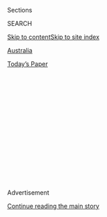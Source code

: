 <div id="app">

<div>

<div>

<div>

<div class="NYTAppHideMasthead css-1q2w90k e1suatyy0">

<div class="section css-ui9rw0 e1suatyy2">

<div class="css-eph4ug er09x8g0">

<div class="css-6n7j50">

</div>

<span class="css-1dv1kvn">Sections</span>

<div class="css-10488qs">

<span class="css-1dv1kvn">SEARCH</span>

</div>

[Skip to content](#site-content)[Skip to site
index](#site-index)

</div>

<div id="masthead-section-label" class="css-1wr3we4 eaxe0e00">

[Australia](https://www.nytimes3xbfgragh.onion/section/world/australia)

</div>

<div class="css-10698na e1huz5gh0">

</div>

</div>

<div id="masthead-bar-one" class="section hasLinks css-15hmgas e1csuq9d3">

<div class="css-uqyvli e1csuq9d0">

</div>

<div class="css-1uqjmks e1csuq9d1">

</div>

<div class="css-9e9ivx">

[](https://myaccount.nytimes3xbfgragh.onion/auth/login?response_type=cookie&client_id=vi)

</div>

<div class="css-1bvtpon e1csuq9d2">

[Today’s
Paper](https://www.nytimes3xbfgragh.onion/section/todayspaper)

</div>

</div>

</div>

</div>

<div data-aria-hidden="false">

<div id="site-content" data-role="main">

<div>

<div class="css-1aor85t" style="opacity:0.000000001;z-index:-1;visibility:hidden">

<div class="css-1hqnpie">

<div class="css-epjblv">

<span class="css-17xtcya">[Australia](/section/world/australia)</span><span class="css-x15j1o">|</span><span class="css-fwqvlz">Australia
Says Chinese Students Are Targets in ‘Virtual Kidnapping’
Scams</span>

</div>

<div class="css-k008qs">

<div class="css-1iwv8en">

<span class="css-18z7m18"></span>

<div>

</div>

</div>

<span class="css-1n6z4y">https://nyti.ms/303NYvG</span>

<div class="css-1705lsu">

<div class="css-4xjgmj">

<div class="css-4skfbu" data-role="toolbar" data-aria-label="Social Media Share buttons, Save button, and Comments Panel with current comment count" data-testid="share-tools">

  - 
  - 
  - 
  - 
    
    <div class="css-6n7j50">
    
    </div>

  - 
  - 

</div>

</div>

</div>

</div>

</div>

</div>

<div id="NYT_TOP_BANNER_REGION" class="css-13pd83m">

</div>

<div id="top-wrapper" class="css-1sy8kpn">

<div id="top-slug" class="css-l9onyx">

Advertisement

</div>

[Continue reading the main
story](#after-top)

<div class="ad top-wrapper" style="text-align:center;height:100%;display:block;min-height:250px">

<div id="top" class="place-ad" data-position="top" data-size-key="top">

</div>

</div>

<div id="after-top">

</div>

</div>

<div>

<div id="sponsor-wrapper" class="css-1hyfx7x">

<div id="sponsor-slug" class="css-19vbshk">

Supported by

</div>

[Continue reading the main
story](#after-sponsor)

<div id="sponsor" class="ad sponsor-wrapper" style="text-align:center;height:100%;display:block">

</div>

<div id="after-sponsor">

</div>

</div>

<div class="css-186x18t">

</div>

<div class="css-1vkm6nb ehdk2mb0">

# Australia Says Chinese Students Are Targets in ‘Virtual Kidnapping’ Scams

</div>

Recent cases reveal the evolution of a crime that often exploits worry
over family members abroad with digital savvy and old-fashioned
coercion.

<div class="css-79elbk" data-testid="photoviewer-wrapper">

<div class="css-z3e15g" data-testid="photoviewer-wrapper-hidden">

</div>

<div class="css-1a48zt4 ehw59r15" data-testid="photoviewer-children">

![<span class="css-16f3y1r e13ogyst0" data-aria-hidden="true">Some
scammers pretended to be from the Chinese Embassy in Canberra,
Australia.</span><span class="css-cnj6d5 e1z0qqy90" itemprop="copyrightHolder"><span class="css-1ly73wi e1tej78p0">Credit...</span><span><span>Sam
Mooy/Getty
Images</span></span></span>](https://static01.graylady3jvrrxbe.onion/images/2020/07/28/world/28oz-kidnappings-1/merlin_172408368_92b1bc93-97d6-4978-a0ad-cd06cd2b6909-articleLarge.jpg?quality=75&auto=webp&disable=upscale)

</div>

</div>

<div class="css-18e8msd">

<div class="css-vp77d3 epjyd6m0">

<div class="css-hus3qt ey68jwv0" data-aria-hidden="true">

[![Damien
Cave](https://static01.graylady3jvrrxbe.onion/images/2018/10/08/multimedia/author-damien-cave/author-damien-cave-thumbLarge.png
"Damien Cave")](https://www.nytimes3xbfgragh.onion/by/damien-cave)

</div>

<div class="css-1baulvz">

By [<span class="css-1baulvz last-byline" itemprop="name">Damien
Cave</span>](https://www.nytimes3xbfgragh.onion/by/damien-cave)

</div>

</div>

  - 
    
    <div class="css-ld3wwf e16638kd2">
    
    July 28,
    2020
    
    </div>

  - 
    
    <div class="css-4xjgmj">
    
    <div class="css-d8bdto" data-role="toolbar" data-aria-label="Social Media Share buttons, Save button, and Comments Panel with current comment count" data-testid="share-tools">
    
      - 
      - 
      - 
      - 
        
        <div class="css-6n7j50">
        
        </div>
    
      - 
      - 
    
    </div>
    
    </div>

</div>

<div class="css-mdjrty">

[阅读简体中文版](https://cn.nytimes3xbfgragh.onion/asia-pacific/20200729/chinese-students-virtual-kidnapping/ "Read in Simplified Chinese")[閱讀繁體中文版](https://cn.nytimes3xbfgragh.onion/asia-pacific/20200729/chinese-students-virtual-kidnapping/zh-hant/ "Read in Traditional Chinese")

</div>

</div>

<div class="section meteredContent css-1r7ky0e" name="articleBody" itemprop="articleBody">

<div class="css-1fanzo5 StoryBodyCompanionColumn">

<div class="css-53u6y8">

SYDNEY, Australia — The young woman’s parents in China believed the
video was real. It seemed to show their 21-year-old daughter pleading
for help somewhere in Australia. She had been out of touch for days. She
looked to be in pain, and the perpetrators pointed to only one solution:
a six-figure ransom payment.

The woman’s family deposited the money in an offshore bank account. But
it was all a scam. A few hours after the woman’s housemate contacted the
police in Sydney on July 14, she was found safe and sound at a hotel,
where she had been lured by the scam artists.

Now, the Australian authorities are warning that “virtual kidnappings”
could be on the rise as anonymous criminals seek to exploit Chinese
students in the country and their families back home, many of whom are
already on edge and isolated because of the coronavirus pandemic.

On Tuesday, [the police in New South
Wales](https://www.facebookcorewwwi.onion/nswpoliceforce/posts/10158124537291185)
said there had been at least eight confirmed cases this year, with more
than $2 million paid in ransom for abductions that never happened.

</div>

</div>

<div class="css-1fanzo5 StoryBodyCompanionColumn">

<div class="css-53u6y8">

“The victims of virtual kidnappings we have engaged are traumatized by
what has occurred, believing they have placed themselves, and their
loved ones, in real danger,” said Peter Thurtell, the assistant
commissioner of the New South Wales police force.

The recent spree points to the evolution of a crime that exploits
oversharing and fear for a distant loved one with digital savvy and
old-fashioned coercion by con artists. [Since at least
the 1990s](https://theconversation.com/new-virtual-kidnapping-scam-targeting-chinese-students-makes-use-of-data-shared-online-96910),
criminal gangs from Taiwan and China to Mexico and Cuba have been
persuading families to pay ransom for simulated kidnappings, often with
personal information provided intentionally or unintentionally by the
victims.

Last year, [extortionists
called](https://www.fbi.gov/contact-us/field-offices/phoenix/news/press-releases/fbi-law-enforcement-partners-warn-of-new-twist-in-virtual-kidnapping-scams)
hotel rooms on the American side of the U.S.-Mexico border and convinced
guests that armed enforcers were nearby, and that they needed to drive
across the border and switch to a Mexican hotel, where they had to take
a screenshot of themselves that the criminals then used to persuade
loved ones to pay a ransom.

In the Sydney form of the scam, which the authorities said they first
started seeing a few years ago, robocalls deliver messages to thousands
of random phones purporting to be from a messenger service. It says a
package needs to be delivered. Those who continue on the call are
greeted by someone speaking Mandarin who asks for basic identity
information — name, address, phone number, anything else of import — and
promises to call back.

For the Chinese students in Australia — whose ranks have swelled in
recent years, with [212,000 enrolled last
year](https://internationaleducation.gov.au/research/DataVisualisations/Pages/Student-number.aspx)
— the return calls have come from someone who claims to be from the
Chinese government, bearing bad news: The supposed package to be
delivered holds illegal contents or is somehow connected to a larger
crime that could get that person deported or imprisoned, or get one of
their relatives hurt. To be safe, the caller tells the mark, the person
must check into a hotel and turn off the phone. And, oh, don’t tell
anyone or else what’s already bad will become downright horrific.

</div>

</div>

<div class="css-1fanzo5 StoryBodyCompanionColumn">

<div class="css-53u6y8">

“Especially for Chinese students, here without any support from family,
they get scared when they get information like this,” said Prof. Lennon
Chang, a senior lecturer in criminal justice at Monash University who
has studied the scam. “The talented criminals understand this
psychological emotion and use it as a way to lead the students under the
pass.”

The scammers use technology to bolster the fraud. Professor Chang said
they usually mask where they call from, presenting a number from the
Chinese Embassy that can be found online. In some cases, they ask the
victim to send a photo, or alter what they find online to create an
image or video that seems to show the person kidnapped.

The parents, far away, usually receive the ransom demand by phone and
are then sent what appears to be evidence of a crime.

Worried about their children, perhaps after reading about actual
kidnappings of Chinese students [in
Canada](https://edition.cnn.com/2019/03/26/asia/canada-chinese-student-kidnap-intl/index.html)
and [in the United
States](https://www.bbc.com/news/world-us-canada-48749420), some parents
in China comply. In one case from Sydney last month, a family paid 2
million Australian dollars ($1.4 million) to the unknown criminals. In
the other cases, payments ranged from a few thousand dollars to more
than $200,000.

“During this period of time, with the pandemic and with less human
contact, the parents might not know who to contact if they get a message
like that, or for the student, they might not be able to talk to people
they trust to verify whether this kind of message is true,” Professor
Chang said. “This kind of isolation might create some opportunity for
criminals.”

When the police have been called, it has typically taken them only a few
hours to uncover what had really happened. But the names of victims have
been rarely publicized, and no masterminds have been identified.

On Tuesday, the Australian authorities reminded people to report anyone
they suspected of pretending to be from the Chinese government.

</div>

</div>

<div class="css-1fanzo5 StoryBodyCompanionColumn">

<div class="css-53u6y8">

“NSW Police have been assured from the Chinese Consulate-General in
Sydney that no person claiming to be from a Chinese authority such as
police, procuratorates or the courts will contact a student on their
mobile phone and demand monies to be paid or transferred,” said
Detective Chief Superintendent Darren Bennett.

“If this occurs,” he added, “it is a scam.”

Tiffany May contributed reporting from Hong Kong.

</div>

</div>

</div>

<div>

</div>

<div>

</div>

<div>

</div>

<div>

<div id="bottom-wrapper" class="css-1ede5it">

<div id="bottom-slug" class="css-l9onyx">

Advertisement

</div>

[Continue reading the main
story](#after-bottom)

<div id="bottom" class="ad bottom-wrapper" style="text-align:center;height:100%;display:block;min-height:90px">

</div>

<div id="after-bottom">

</div>

</div>

</div>

</div>

</div>

## Site Index

<div>

</div>

## Site Information Navigation

  - [© <span>2020</span> <span>The New York Times
    Company</span>](https://help.nytimes3xbfgragh.onion/hc/en-us/articles/115014792127-Copyright-notice)

<!-- end list -->

  - [NYTCo](https://www.nytco.com/)
  - [Contact
    Us](https://help.nytimes3xbfgragh.onion/hc/en-us/articles/115015385887-Contact-Us)
  - [Work with us](https://www.nytco.com/careers/)
  - [Advertise](https://nytmediakit.com/)
  - [T Brand Studio](http://www.tbrandstudio.com/)
  - [Your Ad
    Choices](https://www.nytimes3xbfgragh.onion/privacy/cookie-policy#how-do-i-manage-trackers)
  - [Privacy](https://www.nytimes3xbfgragh.onion/privacy)
  - [Terms of
    Service](https://help.nytimes3xbfgragh.onion/hc/en-us/articles/115014893428-Terms-of-service)
  - [Terms of
    Sale](https://help.nytimes3xbfgragh.onion/hc/en-us/articles/115014893968-Terms-of-sale)
  - [Site
    Map](https://spiderbites.nytimes3xbfgragh.onion)
  - [Help](https://help.nytimes3xbfgragh.onion/hc/en-us)
  - [Subscriptions](https://www.nytimes3xbfgragh.onion/subscription?campaignId=37WXW)

</div>

</div>

</div>

</div>
